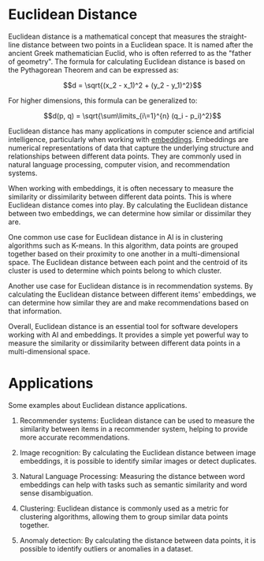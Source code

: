 ﻿# Euclidean Distance

Euclidean distance is a mathematical concept that measures the straight-line distance
between two points in a Euclidean space. It is named after the ancient Greek mathematician
Euclid, who is often referred to as the "father of geometry". The formula for calculating
Euclidean distance is based on the Pythagorean Theorem and can be expressed as:

$$d = \sqrt{(x_2 - x_1)^2 + (y_2 - y_1)^2}$$

For higher dimensions, this formula can be generalized to:

$$d(p, q) = \sqrt{\sum\limits_{i\=1}^{n} (q_i - p_i)^2}$$

Euclidean distance has many applications in computer science and artificial intelligence,
particularly when working with [embeddings](EMBEDDINGS.md). Embeddings are numerical
representations of data that capture the underlying structure and relationships
between different data points. They are commonly used in natural language processing,
computer vision, and recommendation systems.

When working with embeddings, it is often necessary to measure the similarity or
dissimilarity between different data points. This is where Euclidean distance comes
into play. By calculating the Euclidean distance between two embeddings, we can
determine how similar or dissimilar they are.

One common use case for Euclidean distance in AI is in clustering algorithms such
as K-means. In this algorithm, data points are grouped together based on their proximity
to one another in a multi-dimensional space. The Euclidean distance between each
point and the centroid of its cluster is used to determine which points belong to
which cluster.

Another use case for Euclidean distance is in recommendation systems. By calculating
the Euclidean distance between different items' embeddings, we can determine how
similar they are and make recommendations based on that information.

Overall, Euclidean distance is an essential tool for software developers working
with AI and embeddings. It provides a simple yet powerful way to measure the similarity
or dissimilarity between different data points in a multi-dimensional space.

# Applications

Some examples about Euclidean distance applications.

1. Recommender systems: Euclidean distance can be used to measure the similarity
   between items in a recommender system, helping to provide more accurate recommendations.

2. Image recognition: By calculating the Euclidean distance between image embeddings,
   it is possible to identify similar images or detect duplicates.

3. Natural Language Processing: Measuring the distance between word embeddings can
   help with tasks such as semantic similarity and word sense disambiguation.

4. Clustering: Euclidean distance is commonly used as a metric for clustering algorithms,
   allowing them to group similar data points together.

5. Anomaly detection: By calculating the distance between data points, it is possible
   to identify outliers or anomalies in a dataset.
